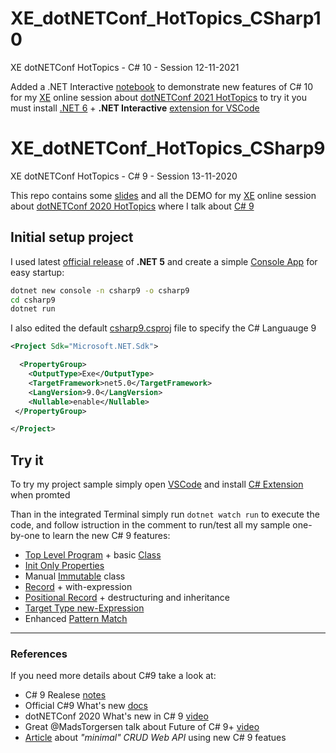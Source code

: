 # XE_dotNETConf_HotTopics_CSharp10

XE dotNETConf HotTopics - C# 10 - Session 12-11-2021

Added a .NET Interactive [notebook](CSharp10.dib) to demonstrate new features of C# 10 for my [XE](https://www.xedotnet.org/) online session about [dotNETConf 2021 HotTopics](https://www.xedotnet.org/eventi/dotnet-conf-2021-hot-topics/) to try it you must install [.NET 6](https://dotnet.microsoft.com/download) + **.NET Interactive** [extension for VSCode](https://marketplace.visualstudio.com/items?itemName=ms-dotnettools.dotnet-interactive-vscode)

# XE_dotNETConf_HotTopics_CSharp9

XE dotNETConf HotTopics - C# 9 - Session 13-11-2020

This repo contains some [slides](slides.pdf) and all the DEMO for my [XE](https://www.xedotnet.org/) online session about [dotNETConf 2020 HotTopics](https://www.xedotnet.org/eventi/xe-online-meeting-novembre/) where I talk about [C# 9](https://docs.microsoft.com/en-us/dotnet/csharp/whats-new/csharp-9)

## Initial setup project

I used latest [official release](https://dotnet.microsoft.com/download/dotnet/5.0) of **.NET 5** and create a simple [Console App](https://docs.microsoft.com/it-it/dotnet/core/tools/dotnet-new) for easy startup:

```bash
dotnet new console -n csharp9 -o csharp9
cd csharp9
dotnet run
```

I also edited the default [csharp9.csproj](csharp9.csproj) file to specify the C# Languauge 9

```xml
<Project Sdk="Microsoft.NET.Sdk">

  <PropertyGroup>
    <OutputType>Exe</OutputType>
    <TargetFramework>net5.0</TargetFramework>
    <LangVersion>9.0</LangVersion>
    <Nullable>enable</Nullable>
 </PropertyGroup>

</Project>
```

## Try it

To try my project sample simply open [VSCode](https://code.visualstudio.com) and install [C# Extension](https://marketplace.visualstudio.com/items?itemName=ms-dotnettools.csharp) when promted

Than in the integrated Terminal simply run `dotnet watch run` to execute the code, and follow istruction in the comment to run/test all my sample one-by-one to learn the new C# 9 features:

-   [Top Level Program](Program.cs) + basic [Class](Sample0.cs)
-   [Init Only Properties](Sample1.cs)
-   Manual [Immutable](Sample2.cs) class
-   [Record](Sample3.cs) + with-expression
-   [Positional Record](Sample4.cs) + destructuring and inheritance
-   [Target Type new-Expression](Sample5.cs)
-   Enhanced [Pattern Match](Sample6.cs)

---

### References

If you need more details about C#9 take a look at:

-   C# 9 Realese [notes](https://devblogs.microsoft.com/dotnet/c-9-0-on-the-record/)
-   Official C#9 What's new [docs](https://docs.microsoft.com/en-us/dotnet/csharp/whats-new/csharp-9)
-   dotNETConf 2020 What's new in C# 9 [video](https://youtu.be/x3kWzPKoRXc)
-   Great @MadsTorgersen talk about Future of C# 9+ [video](https://usergroup.tv/videos/the-future-of-c/)
-   [Article](https://www.strathweb.com/2020/10/beautiful-and-compact-web-apis-with-c-9-net-5-0-and-asp-net-core/) about _"minimal" CRUD Web API_ using new C# 9 featues

